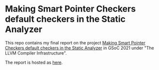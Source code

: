 # Making Smart Pointer Checkers default checkers in the Static Analyzer

This repo contains my final report on the project [Making Smart Pointer Checkers default checkers in the Static Analyzer](https://summerofcode.withgoogle.com/projects/#5335801178619904) in GSoC 2021 under "The LLVM Compiler Infrastructure".

The report is hosted as [here]().